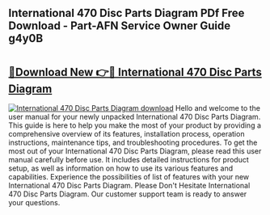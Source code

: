 ## International 470 Disc Parts Diagram PDf Free Download - Part-AFN Service Owner Guide g4y0B

# <h2><a href="http://dfjwtr.blite.top/?on=International+470+Disc+Parts+Diagram">🔗Download New 👉🔴 International 470 Disc Parts Diagram</a></h2>

[![International 470 Disc Parts Diagram download](https://i.imgur.com/lujVjoI.png)](http://dfjwtr.blite.top/?on=International+470+Disc+Parts+Diagram)
Hello and welcome to the user manual for your newly unpacked International 470 Disc Parts Diagram. This guide is here to help you make the most of your product by providing a comprehensive overview of its features, installation process, operation instructions, maintenance tips, and troubleshooting procedures. To get the most out of your International 470 Disc Parts Diagram, please read this user manual carefully before use. It includes detailed instructions for product setup, as well as information on how to use its various features and capabilities. Experience the possibilities of list of features with your new International 470 Disc Parts Diagram. Please Don't Hesitate International 470 Disc Parts Diagram. Our customer support team is ready to answer your questions.
